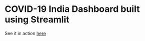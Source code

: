 # COVID-19 India Dashboard built using Streamlit

See it in action [here](https://ram-95-covid19-streamlit-app-appmain-djv1a3.streamlit.app/)

